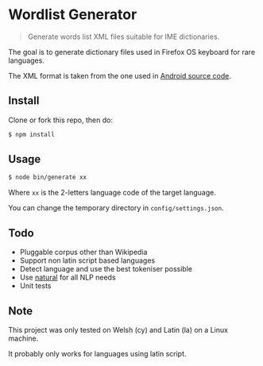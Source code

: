 # Wordlist Generator

> Generate words list XML files suitable for IME dictionaries.

The goal is to generate dictionary files used in Firefox OS keyboard for rare
languages.

The XML format is taken from the one used in [Android source code](https://android.googlesource.com/platform/packages/inputmethods/LatinIME/+/master/dictionaries/).

## Install

Clone or fork this repo, then do:

```bash
$ npm install
```

## Usage

```bash
$ node bin/generate xx
```

Where `xx` is the 2-letters language code of the target language.

You can change the temporary directory in `config/settings.json`.

## Todo

* Pluggable corpus other than Wikipedia
* Support non latin script based languages
* Detect language and use the best tokeniser possible
* Use [natural](https://github.com/NaturalNode/natural) for all NLP needs
* Unit tests

## Note

This project was only tested on Welsh (cy) and Latin (la) on a Linux machine.

It probably only works for languages using latin script.
